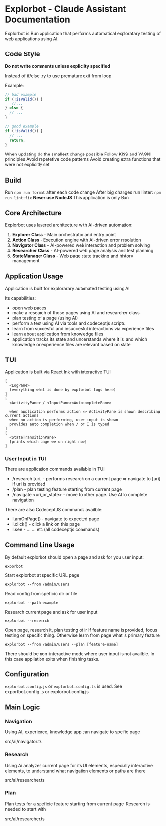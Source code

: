 # Explorbot - Claude Assistant Documentation

Explorbot is Bun application that performs automatical exploratary testing of web applications using AI.

## Code Style

**Do not write comments unless explicilty specified**

Instead of if/else try to use premature exit from loop

Example:

```js
// bad example
if (!isValid()) {
   //...
} else {
  // ...
}

// good example
if (!isValid()) {
  // ...
  return;
}
```

When updating do the smallest change possible
Follow KISS and YAGNI principles
Avoid repetetive code patterns
Avoid creating extra functions that were not explicitly set

## Build

Run `npm run format` after each code change
After big changes run linter: `npm run lint:fix`
**Never use NodeJS**
This application is only Bun

## Core Architecture

Explorbot uses layered architecture with AI-driven automation:

1. **Explorer Class** - Main orchestrator and entry point
2. **Action Class** - Execution engine with AI-driven error resolution
3. **Navigator Class** - AI-powered web interaction and problem solving
4. **Researcher Class** - AI-powered web page analysis and test planning
5. **StateManager Class** - Web page state tracking and history management

## Application Usage

Application is built for explorarary automated testing using AI

Its capabilities:

- open web pages
- make a research of those pages using AI and researcher class
- plan testing of a page (using AI)
- perform a test using AI via tools and codeceptjs scripts
- learn from succesful and insuccesful interactions via experience files
- learn about application from knowledge files
- application tracks its state and understands where it is, and which knowledge or experience files are relevant based on state

## TUI

Application is built via React Ink with interactive TUI

```
[
  <LogPane>
  (everything what is done by explorbot logs here)
]
[
  <ActivityPane> / <InputPane><AutocompletePane>

  when application performs action => ActivityPane is shown describing current actions
  when no action is performing, user input is shown
  provides auto completion when / or I is typed
]
[
  <StateTransitionPane>
  [prints which page we on right now]
]
```

### User Input in TUI

There are application commands available in TUI

* /research [uri] - performs research on a current page or navigate to [uri] if uri is provided
* /plan <feature> - plan testing feature starting from current page
* /navigate <uri_or_state> - move to other page. Use AI to complete navigation

There are also CodeceptJS commands availble:

* I.amOnPage() - navigate to expected page
* I.click() - click a link on this page
* I.see - ...
... etc (all codeceptjs commands)

## Command Line Usage

By default explorbot should open a page and ask for you user input:

```
exporbot
```

Start explorbot at specific URL page

```
explorbot --from /admin/users
```

Read config from speficic dir or file

```
explorbot --path example
```

Research current page and ask for user input

```
explorbot --research
```

Open page, research it, plan testing of ir
If feature name is provided, focus testing on specific thing. 
Otherwise learn from page what is primary feature

```
explorbot --from /admin/users --plan [feature-name]
```

There should be non-interactive mode where user input is not availble. In this case appliation exits when finishing tasks.

## Configuration

`explorbot.config.js` or `explorbot.config.ts` is used.
See exportbot.config.ts or explorbot.config.js

## Main Logic

### Navigation

Using AI, experience, knowledge app can navigate to speific page

src/ai/navigator.ts

### Research 

Using Ai analyzes current page for its UI elements, especially interactive elements, to understand what navigation elements or paths are there

src/ai/researcher.ts

### Plan

Plan tests for a speficic feature starting from current page. 
Research is needed to start with

src/ai/researcher.ts
